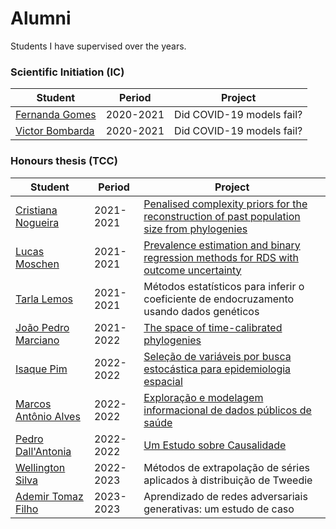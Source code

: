 # Alumni

Students I have supervised over the years. 

### Scientific Initiation (IC)

| Student  | Period    | Project                   | 
|----------|-----------|---------------------------|
| [Fernanda Gomes](https://github.com/fernandalsgomes) | 2020-2021 | Did COVID-19 models fail? | 
| [Victor Bombarda](https://github.com/victorbombarda) | 2020-2021 | Did COVID-19 models fail? |



### Honours thesis (TCC)

| Student  | Period    | Project                   | 
|----------|-----------|---------------------------|
| [Cristiana Nogueira](https://github.com/Cristiananc) | 2021-2021 | [Penalised complexity priors for the reconstruction of past population size from phylogenies](https://bibliotecadigital.fgv.br/dspace/bitstream/handle/10438/31847/TCC%20-%20Cristiana%20Couto.pdf?sequence=1)| 
| [Lucas Moschen](https://github.com/lucasmoschen/) | 2021-2021 | [Prevalence estimation and binary regression methods for RDS with outcome uncertainty](https://github.com/lucasmoschen/rds-bayesian-analysis-tcc) |
| [Tarla Lemos](https://github.com/TLAndrade) | 2021-2021 | Métodos estatísticos para inferir o coeficiente de endocruzamento usando dados genéticos | 
| [João Pedro Marciano](https://github.com/JPMarciano) | 2021-2022 | [The space of time-calibrated phylogenies](https://bibliotecadigital.fgv.br/dspace/handle/10438/33849) | 
| [Isaque Pim](https://github.com/isaquepim)| 2022-2022 | [Seleção de variáveis por busca estocástica para epidemiologia espacial](https://bibliotecadigital.fgv.br/dspace/bitstream/handle/10438/33851/TCC%20-%20Isaque%20Vieira%20Pim.pdf?sequence=1&isAllowed=y) | 
| [Marcos Antônio Alves](https://br.linkedin.com/in/marcos-antonio-alves-?original_referer=https%3A%2F%2Fwww.google.com%2F)| 2022-2022 | [Exploração e modelagem informacional de dados públicos de saúde](https://bibliotecadigital.fgv.br/dspace/handle/10438/33848) | 
| [Pedro Dall'Antonia](https://github.com/pedrodall)| 2022-2022 | [Um Estudo sobre Causalidade](https://bibliotecadigital.fgv.br/dspace/handle/10438/33840)| 
| [Wellington Silva](https://github.com/wellington36)| 2022-2023| Métodos de extrapolação de séries aplicados à distribuição de Tweedie|
|[Ademir Tomaz Filho](https://www.linkedin.com/search/results/all/?fetchDeterministicClustersOnly=true&heroEntityKey=urn%3Ali%3Afsd_profile%3AACoAACrYKlcB-pIamS5gBcZxFKsgkM-9UEuj1Rg&keywords=ademir%20tomaz%20filho&origin=RICH_QUERY_SUGGESTION&position=0&searchId=2b99c2b7-cf73-43b5-9bf2-9be11091ad06&sid=86r&spellCorrectionEnabled=false)|2023-2023|Aprendizado de redes adversariais generativas: um estudo de caso|

